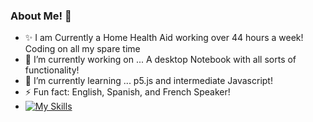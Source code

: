 ### About Me! 👋

<!--
**escavanessa/escavanessa** is a ✨ _special_ ✨ repository because its `README.md` (this file) appears on your GitHub profile.

Here are some ideas to get you started:
- ✨ I am Currently a Home Health Aid working over 44 hours a week! Coding on all my spare time
- 🔭 I’m currently working on ... A desktop Notebook with all sorts of functionality!
- 🌱 I’m currently learning ... p5.js and intermediate Javascript!
- ⚡ Fun fact: English, Spanish, and French Speaker!
-->
- ✨ I am Currently a Home Health Aid working over 44 hours a week! Coding on all my spare time
- 🔭 I’m currently working on ... A desktop Notebook with all sorts of functionality!
- 🌱 I’m currently learning ... p5.js and intermediate Javascript!
- ⚡ Fun fact: English, Spanish, and French Speaker!
- [![My Skills](https://skillicons.dev/icons?i=js,html,css,react,bootstrap,tailwind,p5js,blender,ps,pr)](https://skillicons.dev)
